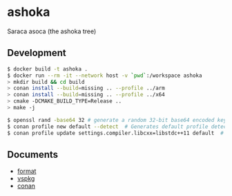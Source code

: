 # ashoka

Saraca asoca (the ashoka tree)

## Development

```bash
$ docker build -t ashoka .
$ docker run --rm -it --network host -v `pwd`:/workspace ashoka
> mkdir build && cd build
> conan install --build=missing .. --profile ../arm
> conan install --build=missing .. --profile ../x64
> cmake -DCMAKE_BUILD_TYPE=Release ..
> make -j
```

```bash
$ openssl rand -base64 32 # generate a random 32-bit base64 encoded key
$ conan profile new default --detect  # Generates default profile detecting GCC and sets old ABI
$ conan profile update settings.compiler.libcxx=libstdc++11 default  # Sets libcxx to C++11 ABI
```

## Documents

- [format](https://www.cs.uic.edu/~jbell/CourseNotes/C_Programming/DataTypesSummary.pdf)
- [vspkg](https://github.com/microsoft/vcpkg)
- [conan](https://conan.io/center/)
